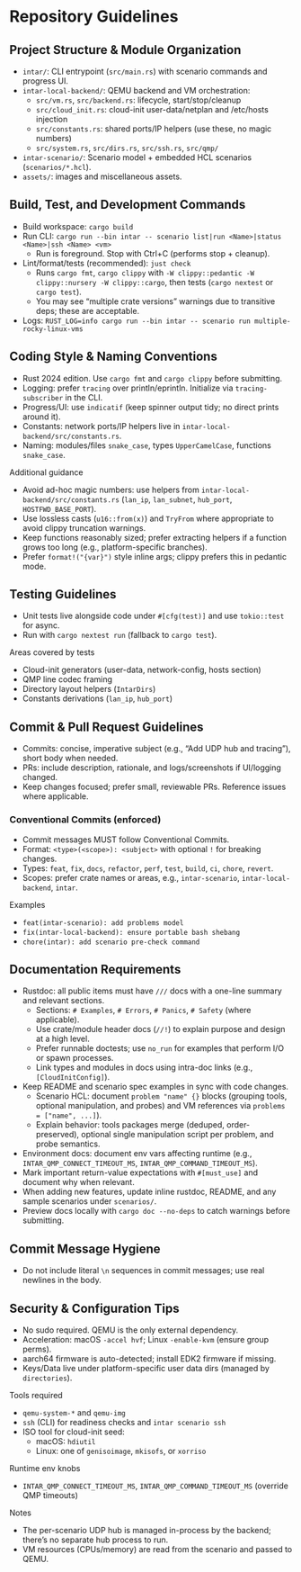 # Repository Guidelines

## Project Structure & Module Organization
- `intar/`: CLI entrypoint (`src/main.rs`) with scenario commands and progress UI.
- `intar-local-backend/`: QEMU backend and VM orchestration:
  - `src/vm.rs`, `src/backend.rs`: lifecycle, start/stop/cleanup
  - `src/cloud_init.rs`: cloud-init user-data/netplan and /etc/hosts injection
  - `src/constants.rs`: shared ports/IP helpers (use these, no magic numbers)
  - `src/system.rs`, `src/dirs.rs`, `src/ssh.rs`, `src/qmp/`
- `intar-scenario/`: Scenario model + embedded HCL scenarios (`scenarios/*.hcl`).
- `assets/`: images and miscellaneous assets.

## Build, Test, and Development Commands
- Build workspace: `cargo build`
- Run CLI: `cargo run --bin intar -- scenario list|run <Name>|status <Name>|ssh <Name> <vm>`
  - Run is foreground. Stop with Ctrl+C (performs stop + cleanup).
- Lint/format/tests (recommended): `just check`
  - Runs `cargo fmt`, `cargo clippy` with `-W clippy::pedantic -W clippy::nursery -W clippy::cargo`, then tests (`cargo nextest` or `cargo test`).
  - You may see “multiple crate versions” warnings due to transitive deps; these are acceptable.
- Logs: `RUST_LOG=info cargo run --bin intar -- scenario run multiple-rocky-linux-vms`

 

## Coding Style & Naming Conventions
- Rust 2024 edition. Use `cargo fmt` and `cargo clippy` before submitting.
- Logging: prefer `tracing` over println/eprintln. Initialize via `tracing-subscriber` in the CLI.
- Progress/UI: use `indicatif` (keep spinner output tidy; no direct prints around it).
- Constants: network ports/IP helpers live in `intar-local-backend/src/constants.rs`.
- Naming: modules/files `snake_case`, types `UpperCamelCase`, functions `snake_case`.

Additional guidance
- Avoid ad-hoc magic numbers: use helpers from `intar-local-backend/src/constants.rs` (`lan_ip`, `lan_subnet`, `hub_port`, `HOSTFWD_BASE_PORT`).
- Use lossless casts (`u16::from(x)`) and `TryFrom` where appropriate to avoid clippy truncation warnings.
- Keep functions reasonably sized; prefer extracting helpers if a function grows too long (e.g., platform-specific branches).
- Prefer `format!("{var}")` style inline args; clippy prefers this in pedantic mode.

## Testing Guidelines
- Unit tests live alongside code under `#[cfg(test)]` and use `tokio::test` for async.
- Run with `cargo nextest run` (fallback to `cargo test`).

Areas covered by tests
- Cloud-init generators (user-data, network-config, hosts section)
- QMP line codec framing
- Directory layout helpers (`IntarDirs`)
- Constants derivations (`lan_ip`, `hub_port`)

## Commit & Pull Request Guidelines
- Commits: concise, imperative subject (e.g., “Add UDP hub and tracing”), short body when needed.
- PRs: include description, rationale, and logs/screenshots if UI/logging changed.
- Keep changes focused; prefer small, reviewable PRs. Reference issues where applicable.

### Conventional Commits (enforced)
- Commit messages MUST follow Conventional Commits.
- Format: `<type>(<scope>): <subject>` with optional `!` for breaking changes.
- Types: `feat`, `fix`, `docs`, `refactor`, `perf`, `test`, `build`, `ci`, `chore`, `revert`.
- Scopes: prefer crate names or areas, e.g., `intar-scenario`, `intar-local-backend`, `intar`.

Examples
- `feat(intar-scenario): add problems model`
- `fix(intar-local-backend): ensure portable bash shebang`
- `chore(intar): add scenario pre-check command`

## Documentation Requirements
- Rustdoc: all public items must have `///` docs with a one-line summary and relevant sections.
  - Sections: `# Examples`, `# Errors`, `# Panics`, `# Safety` (where applicable).
  - Use crate/module header docs (`//!`) to explain purpose and design at a high level.
  - Prefer runnable doctests; use `no_run` for examples that perform I/O or spawn processes.
  - Link types and modules in docs using intra-doc links (e.g., `[CloudInitConfig]`).
- Keep README and scenario spec examples in sync with code changes.
  - Scenario HCL: document `problem "name" {}` blocks (grouping tools, optional manipulation, and probes) and VM references via `problems = ["name", ...]`).
  - Explain behavior: tools packages merge (deduped, order-preserved), optional single manipulation script per problem, and probe semantics.
- Environment docs: document env vars affecting runtime (e.g., `INTAR_QMP_CONNECT_TIMEOUT_MS`, `INTAR_QMP_COMMAND_TIMEOUT_MS`).
- Mark important return-value expectations with `#[must_use]` and document why when relevant.
- When adding new features, update inline rustdoc, README, and any sample scenarios under `scenarios/`.
- Preview docs locally with `cargo doc --no-deps` to catch warnings before submitting.

## Commit Message Hygiene
- Do not include literal `\n` sequences in commit messages; use real newlines in the body.

## Security & Configuration Tips
- No sudo required. QEMU is the only external dependency.
- Acceleration: macOS `-accel hvf`; Linux `-enable-kvm` (ensure group perms).
- aarch64 firmware is auto-detected; install EDK2 firmware if missing.
- Keys/Data live under platform-specific user data dirs (managed by `directories`).

Tools required
- `qemu-system-*` and `qemu-img`
- `ssh` (CLI) for readiness checks and `intar scenario ssh`
- ISO tool for cloud-init seed:
  - macOS: `hdiutil`
  - Linux: one of `genisoimage`, `mkisofs`, or `xorriso`

Runtime env knobs
- `INTAR_QMP_CONNECT_TIMEOUT_MS`, `INTAR_QMP_COMMAND_TIMEOUT_MS` (override QMP timeouts)

Notes
- The per-scenario UDP hub is managed in-process by the backend; there’s no separate hub process to run.
- VM resources (CPUs/memory) are read from the scenario and passed to QEMU.
